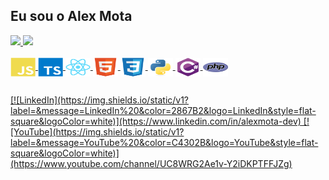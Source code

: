 ###


## Eu sou o Alex Mota

 <div>
  <a href="https://github.com/alexmota-dev">
  <img height="200em" src="https://github-readme-stats.vercel.app/api?username=alexmota-dev&show_icons=true&theme=blue-green&include_all_commits=true&count_private=true"/>
  <img height="200em" src="https://github-readme-stats.vercel.app/api/top-langs/?username=alexmota-dev&layout=compact&langs_count=10&theme=blue-green"/>
</div>
  
<div style="display: inline_block"><br>
  <img align="center" alt="Dudu-Js" height="30" width="40" src="https://raw.githubusercontent.com/devicons/devicon/master/icons/javascript/javascript-plain.svg">
  <img align="center" alt="Dudu-Ts" height="30" width="40" src="https://raw.githubusercontent.com/devicons/devicon/master/icons/typescript/typescript-plain.svg">
  <img align="center" alt="Dudu-React" height="30" width="40" src="https://raw.githubusercontent.com/devicons/devicon/master/icons/react/react-original.svg">
  <img align="center" alt="Dudu-HTML" height="30" width="40" src="https://raw.githubusercontent.com/devicons/devicon/master/icons/html5/html5-original.svg">
  <img align="center" alt="Dudu-CSS" height="30" width="40" src="https://raw.githubusercontent.com/devicons/devicon/master/icons/css3/css3-original.svg">
  <img align="center" alt="Dudu-Python" height="30" width="40" src="https://raw.githubusercontent.com/devicons/devicon/master/icons/python/python-original.svg">
  <img align="center" alt="Dudu-Csharp" height="30" width="40" src="https://raw.githubusercontent.com/devicons/devicon/master/icons/csharp/csharp-original.svg">
 <img align="center" alt="Dudu-Csharp" height="30" width="40" src="https://raw.githubusercontent.com/devicons/devicon/master/icons/php/php-original.svg">
</div>
  
 ##
  
<div>
  [![LinkedIn](https://img.shields.io/static/v1?label=&message=LinkedIn%20&color=2867B2&logo=LinkedIn&style=flat-square&logoColor=white)](https://www.linkedin.com/in/alexmota-dev)
  [![YouTube](https://img.shields.io/static/v1?label=&message=YouTube%20&color=C4302B&logo=YouTube&style=flat-square&logoColor=white)](https://www.youtube.com/channel/UC8WRG2Ae1v-Y2iDKPTFFJZg)

 
<!--   ![Snake animation](https://github.com/alexmota-dev/alexmota-dev/blob/output/github-contribution-grid-snake.svg) -->
 
</div>

##
